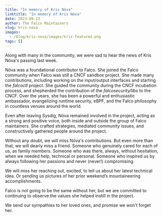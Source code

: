 ```yaml
---
title: "In memory of Kris Nóva"
linktitle: "In memory of Kris Nóva"
date: 2023-08-23
author: The Falco Maintainers
slug: kris-nova
images:
  - /blog/kris-nova/images/kris-featured.png
tags: []
---
```


Along with many in the community, we were sad to hear the news of Kris Nóva's passing last week.

Nóva was a foundational contributor to Falco. She joined the Falco community when Falco was still a CNCF sandbox project. She made many contributions, including working on the input/output interfaces and starting the _falcoctl_ project. She guided the community during the CNCF incubation process, and shepherded the contribution of the _falcosecurity/libs_ to the CNCF. Over the years, she has been a powerful and enthusiastic ambassador, evangelizing runtime security, eBPF, and the Falco philosophy in countless venues around the world.

Even after leaving Sysdig, Nóva remained involved in the project, acting as a strong and positive voice, both inside and outside the group of Falco maintainers. She crafted strategies, mediated community issues, and constructively gathered people around the project.

Without any doubt, we will miss Nóva's contributions. But even more than that, we will dearly miss a friend. Someone who genuinely cared for each of us, as family members. Someone who was there, always, without hesitation, when we needed help, technical or personal. Someone who inspired us by always following her passions and never (never!) compromising.

We will miss her reaching out, excited, to tell us about her latest technical idea. Or sending us pictures of her prior weekend’s mountaineering accomplishments.

Falco is not going to be the same without her, but we are committed to continuing to observe the values she helped instill in the project.

We send our sympathies to her loved ones, and promise we won't forget her.
